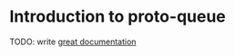 # Introduction to proto-queue

TODO: write [great documentation](http://jacobian.org/writing/great-documentation/what-to-write/)
